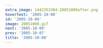 ```yaml
---
extra_image: 1442353384-20051008after.png
hovertext: '2005-10-08'
id: '2005-10-08'
image: 20051008.gif
next: '2005-10-09'
prev: '2005-10-07'
title: '2005-10-08'
---
```

